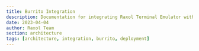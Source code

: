 ```yaml
---
title: Burrito Integration
description: Documentation for integrating Raxol Terminal Emulator with Burrito deployment system
date: 2023-04-04
author: Raxol Team
section: architecture
tags: [architecture, integration, burrito, deployment]
---
```

